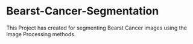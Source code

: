 # Bearst-Cancer-Segmentation

This Project has created for segmenting Bearst Cancer images using the Image Processing methods.
